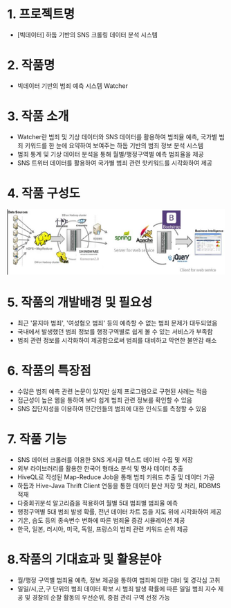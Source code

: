 # 1. 프로젝트명
* [빅데이터] 하둡 기반의 SNS 크롤링 데이터 분석 시스템
# 2. 작품명
* 빅데이터 기반의 범죄 예측 시스템 Watcher
# 3. 작품 소개
* Watcher란 범죄 및 기상 데이터와 SNS 데이터를 활용하여 범죄율 예측, 국가별 범죄 키워드를 한 눈에 요약하여 보여주는 하둡 기반의 범죄 정보 분석 시스템
* 범죄 통계 및 기상 데이터 분석을 통해 월별/행정구역별 예측 범죄율을 제공
* SNS 트위터 데이터를 활용하여 국가별 범죄 관련 핫키워드를 시각화하여 제공
# 4. 작품 구성도
![architecture](./architecture.png)
# 5. 작품의 개발배경 및 필요성
* 최근 '묻지마 범죄', '여성혐오 범죄' 등의 예측할 수 없는 범죄 문제가 대두되었음
* 국내에서 발생했던 범죄 정보를 행정구역별로 쉽게 볼 수 있는 서비스가 부족함
* 범죄 관련 정보를 시각화하여 제공함으로써 범죄를 대비하고 막연한 불안감 해소
# 6. 작품의 특장점
* 수많은 범죄 예측 관련 논문이 있지만 실제 프로그램으로 구현된 사례는 적음
* 접근성이 높은 웹을 통하여 보다 쉽게 범죄 관련 정보를 확인할 수 있음
* SNS 집단지성을 이용하여 민간인들의 범죄에 대한 인식도를 측정할 수 있음
# 7. 작품 기능
* SNS 데이터 크롤러를 이용한 SNS 게시글 텍스트 데이터 수집 및 저장
* 외부 라이브러리를 활용한 한국어 형태소 분석 및 명사 데이터 추출
* HiveQL로 작성된  Map-Reduce Job을 통해 범죄 키워드 추출 및 데이터 가공
* 하둡과 Hive-Java Thrift Client 연동을 통한 데이터 분산 저장 및 처리, RDBMS 적재
* 다중회귀분석 알고리즘을 적용하여 월별 5대 범죄별 범죄율 예측
* 행정구역별 5대 범죄 발생 확률, 전년 데이터 차트 등을 지도 위에 시각화하여 제공
* 기온, 습도 등의 종속변수 변화에 따른 범죄율 증감 시뮬레이션 제공
* 한국, 일본, 러시아, 미국, 독일, 프랑스의 범죄 관련 키워드 순위 제공
# 8.작품의 기대효과 및 활용분야
* 월/행정 구역별 범죄율 예측, 정보 제공을 통하여 범죄에 대한 대비 및 경각심 고취
* 일일/시,군,구 단위의 범죄 데이터 확보 시 범죄 발생 확률에 따른 일일 범죄 지수 제공 및 경찰의 순찰 활동의 우선순위, 중점 관리 구역 선정 가능
